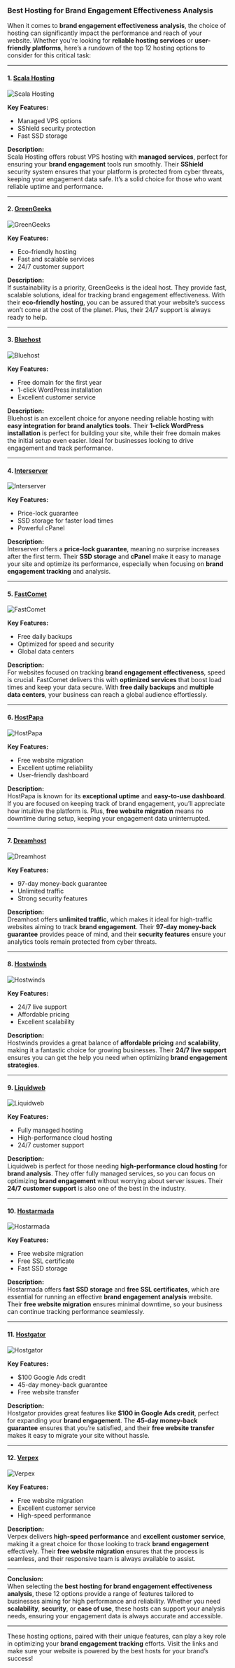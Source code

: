 ### Best Hosting for Brand Engagement Effectiveness Analysis

When it comes to **brand engagement effectiveness analysis**, the choice of hosting can significantly impact the performance and reach of your website. Whether you're looking for **reliable hosting services** or **user-friendly platforms**, here’s a rundown of the top 12 hosting options to consider for this critical task:

---

#### 1. **[Scala Hosting](https://snipitx.com/scala-jy)**  
![Scala Hosting](https://i.imgur.com/uJ5JIK3.png "Scala Web Hosting")  

**Key Features:**
- Managed VPS options
- SShield security protection
- Fast SSD storage  

**Description:**  
Scala Hosting offers robust VPS hosting with **managed services**, perfect for ensuring your **brand engagement** tools run smoothly. Their **SShield** security system ensures that your platform is protected from cyber threats, keeping your engagement data safe. It’s a solid choice for those who want reliable uptime and performance.

---

#### 2. **[GreenGeeks](https://snipitx.com/greengeeks-jy)**  
![GreenGeeks](https://i.imgur.com/eEwuntu.jpg "GreenGeeks Hosting")  

**Key Features:**
- Eco-friendly hosting
- Fast and scalable services
- 24/7 customer support  

**Description:**  
If sustainability is a priority, GreenGeeks is the ideal host. They provide fast, scalable solutions, ideal for tracking brand engagement effectiveness. With their **eco-friendly hosting**, you can be assured that your website’s success won’t come at the cost of the planet. Plus, their 24/7 support is always ready to help.

---

#### 3. **[Bluehost](https://snipitx.com/bluehost-jy)**  
![Bluehost](https://i.imgur.com/PasFF9E.jpeg "Bluehost Hosting")  

**Key Features:**
- Free domain for the first year
- 1-click WordPress installation
- Excellent customer service  

**Description:**  
Bluehost is an excellent choice for anyone needing reliable hosting with **easy integration for brand analytics tools**. Their **1-click WordPress installation** is perfect for building your site, while their free domain makes the initial setup even easier. Ideal for businesses looking to drive engagement and track performance.

---

#### 4. **[Interserver](https://snipitx.com/interserver-jy)**  
![Interserver](https://i.imgur.com/OM5dOEW.jpeg "Interserver Hosting")  

**Key Features:**
- Price-lock guarantee
- SSD storage for faster load times
- Powerful cPanel  

**Description:**  
Interserver offers a **price-lock guarantee**, meaning no surprise increases after the first term. Their **SSD storage** and **cPanel** make it easy to manage your site and optimize its performance, especially when focusing on **brand engagement tracking** and analysis.

---

#### 5. **[FastComet](https://snipitx.com/fastcomet-jy)**  
![FastComet](https://i.imgur.com/7qgXuWp.png "FastComet Hosting")  

**Key Features:**
- Free daily backups
- Optimized for speed and security
- Global data centers  

**Description:**  
For websites focused on tracking **brand engagement effectiveness**, speed is crucial. FastComet delivers this with **optimized services** that boost load times and keep your data secure. With **free daily backups** and **multiple data centers**, your business can reach a global audience effortlessly.

---

#### 6. **[HostPapa](https://snipitx.com/hostpapa-jy)**  
![HostPapa](https://i.imgur.com/ouDTkvl.jpeg "HostPapa Hosting")  

**Key Features:**
- Free website migration
- Excellent uptime reliability
- User-friendly dashboard  

**Description:**  
HostPapa is known for its **exceptional uptime** and **easy-to-use dashboard**. If you are focused on keeping track of brand engagement, you’ll appreciate how intuitive the platform is. Plus, **free website migration** means no downtime during setup, keeping your engagement data uninterrupted.

---

#### 7. **[Dreamhost](https://snipitx.com/dreamhost-jy)**  
![Dreamhost](https://i.imgur.com/rXIg8ip.jpeg "Dreamhost Hosting")  

**Key Features:**
- 97-day money-back guarantee
- Unlimited traffic
- Strong security features  

**Description:**  
Dreamhost offers **unlimited traffic**, which makes it ideal for high-traffic websites aiming to track **brand engagement**. Their **97-day money-back guarantee** provides peace of mind, and their **security features** ensure your analytics tools remain protected from cyber threats.

---

#### 8. **[Hostwinds](https://snipitx.com/hostwinds-jy)**  
![Hostwinds](https://i.imgur.com/53aSNXx.jpeg "Hostwinds Hosting")  

**Key Features:**
- 24/7 live support
- Affordable pricing
- Excellent scalability  

**Description:**  
Hostwinds provides a great balance of **affordable pricing** and **scalability**, making it a fantastic choice for growing businesses. Their **24/7 live support** ensures you can get the help you need when optimizing **brand engagement strategies**.

---

#### 9. **[Liquidweb](https://snipitx.com/liquidweb-jy)**  
![Liquidweb](https://i.imgur.com/4IvT9SC.jpeg "Liquidweb Hosting")  

**Key Features:**
- Fully managed hosting
- High-performance cloud hosting
- 24/7 customer support  

**Description:**  
Liquidweb is perfect for those needing **high-performance cloud hosting** for **brand analysis**. They offer fully managed services, so you can focus on optimizing **brand engagement** without worrying about server issues. Their **24/7 customer support** is also one of the best in the industry.

---

#### 10. **[Hostarmada](https://snipitx.com/hostarmada-jy)**  
![Hostarmada](https://i.imgur.com/KFbdf3o.jpeg "Hostarmada Hosting")  

**Key Features:**
- Free website migration
- Free SSL certificate
- Fast SSD storage  

**Description:**  
Hostarmada offers **fast SSD storage** and **free SSL certificates**, which are essential for running an effective **brand engagement analysis** website. Their **free website migration** ensures minimal downtime, so your business can continue tracking performance seamlessly.

---

#### 11. **[Hostgator](https://snipitx.com/hostgator-jy)**  
![Hostgator](https://i.imgur.com/BcVkH57.jpeg "Hostgator Hosting")  

**Key Features:**
- $100 Google Ads credit
- 45-day money-back guarantee
- Free website transfer  

**Description:**  
Hostgator provides great features like **$100 in Google Ads credit**, perfect for expanding your **brand engagement**. The **45-day money-back guarantee** ensures that you’re satisfied, and their **free website transfer** makes it easy to migrate your site without hassle.

---

#### 12. **[Verpex](https://snipitx.com/verpex-jy)**  
![Verpex](https://i.imgur.com/6x5LhiS.jpeg "Verpex Hosting")  

**Key Features:**
- Free website migration
- Excellent customer service
- High-speed performance  

**Description:**  
Verpex delivers **high-speed performance** and **excellent customer service**, making it a great choice for those looking to track **brand engagement** effectively. Their **free website migration** ensures that the process is seamless, and their responsive team is always available to assist.

---

**Conclusion:**  
When selecting the **best hosting for brand engagement effectiveness analysis**, these 12 options provide a range of features tailored to businesses aiming for high performance and reliability. Whether you need **scalability**, **security**, or **ease of use**, these hosts can support your analysis needs, ensuring your engagement data is always accurate and accessible.

---

These hosting options, paired with their unique features, can play a key role in optimizing your **brand engagement tracking** efforts. Visit the links and make sure your website is powered by the best hosts for your brand’s success!

